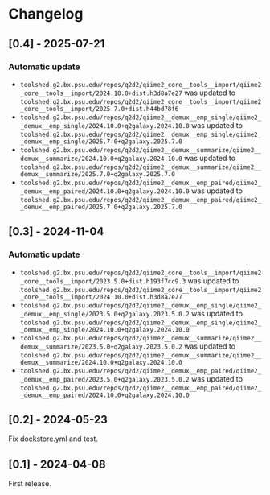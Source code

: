 # Changelog

## [0.4] - 2025-07-21

### Automatic update
- `toolshed.g2.bx.psu.edu/repos/q2d2/qiime2_core__tools__import/qiime2_core__tools__import/2024.10.0+dist.h3d8a7e27` was updated to `toolshed.g2.bx.psu.edu/repos/q2d2/qiime2_core__tools__import/qiime2_core__tools__import/2025.7.0+dist.h44bd78f6`
- `toolshed.g2.bx.psu.edu/repos/q2d2/qiime2__demux__emp_single/qiime2__demux__emp_single/2024.10.0+q2galaxy.2024.10.0` was updated to `toolshed.g2.bx.psu.edu/repos/q2d2/qiime2__demux__emp_single/qiime2__demux__emp_single/2025.7.0+q2galaxy.2025.7.0`
- `toolshed.g2.bx.psu.edu/repos/q2d2/qiime2__demux__summarize/qiime2__demux__summarize/2024.10.0+q2galaxy.2024.10.0` was updated to `toolshed.g2.bx.psu.edu/repos/q2d2/qiime2__demux__summarize/qiime2__demux__summarize/2025.7.0+q2galaxy.2025.7.0`
- `toolshed.g2.bx.psu.edu/repos/q2d2/qiime2__demux__emp_paired/qiime2__demux__emp_paired/2024.10.0+q2galaxy.2024.10.0` was updated to `toolshed.g2.bx.psu.edu/repos/q2d2/qiime2__demux__emp_paired/qiime2__demux__emp_paired/2025.7.0+q2galaxy.2025.7.0`

## [0.3] - 2024-11-04

### Automatic update
- `toolshed.g2.bx.psu.edu/repos/q2d2/qiime2_core__tools__import/qiime2_core__tools__import/2023.5.0+dist.h193f7cc9.3` was updated to `toolshed.g2.bx.psu.edu/repos/q2d2/qiime2_core__tools__import/qiime2_core__tools__import/2024.10.0+dist.h3d8a7e27`
- `toolshed.g2.bx.psu.edu/repos/q2d2/qiime2__demux__emp_single/qiime2__demux__emp_single/2023.5.0+q2galaxy.2023.5.0.2` was updated to `toolshed.g2.bx.psu.edu/repos/q2d2/qiime2__demux__emp_single/qiime2__demux__emp_single/2024.10.0+q2galaxy.2024.10.0`
- `toolshed.g2.bx.psu.edu/repos/q2d2/qiime2__demux__summarize/qiime2__demux__summarize/2023.5.0+q2galaxy.2023.5.0.2` was updated to `toolshed.g2.bx.psu.edu/repos/q2d2/qiime2__demux__summarize/qiime2__demux__summarize/2024.10.0+q2galaxy.2024.10.0`
- `toolshed.g2.bx.psu.edu/repos/q2d2/qiime2__demux__emp_paired/qiime2__demux__emp_paired/2023.5.0+q2galaxy.2023.5.0.2` was updated to `toolshed.g2.bx.psu.edu/repos/q2d2/qiime2__demux__emp_paired/qiime2__demux__emp_paired/2024.10.0+q2galaxy.2024.10.0`

## [0.2] - 2024-05-23
Fix dockstore.yml and test.

## [0.1] - 2024-04-08
First release.

